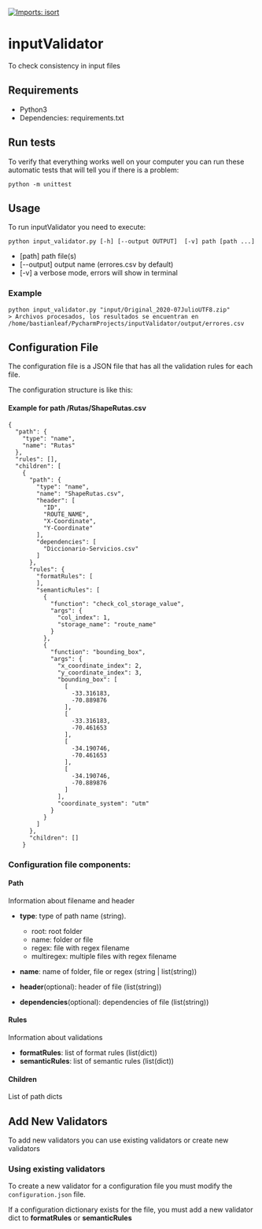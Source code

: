 [![Imports: isort](https://img.shields.io/badge/%20imports-isort-%231674b1?style=flat&labelColor=ef8336)](https://pycqa.github.io/isort/)
# inputValidator

To check consistency in input files

## Requirements

- Python3
- Dependencies: requirements.txt

## Run tests
To verify that everything works well on your computer you can run these automatic tests that will tell you if there is a problem:

    python -m unittest

## Usage
To run inputValidator you need to execute:

    python input_validator.py [-h] [--output OUTPUT]  [-v] path [path ...]

- [path] path file(s)
- [--output]  output name (errores.csv by default)
- [-v] a verbose mode, errors will show in terminal

### Example
    python input_validator.py "input/Original_2020-07JulioUTF8.zip"
    > Archivos procesados, los resultados se encuentran en /home/bastianleaf/PycharmProjects/inputValidator/output/errores.csv
## Configuration File

The configuration file is a JSON file that has all the validation rules for each file.

The configuration structure is like this:

#### Example for path /Rutas/ShapeRutas.csv
    {
      "path": {
        "type": "name",
        "name": "Rutas"
      },
      "rules": [],
      "children": [
        {
          "path": {
            "type": "name",
            "name": "ShapeRutas.csv",
            "header": [
              "ID",
              "ROUTE_NAME",
              "X-Coordinate",
              "Y-Coordinate"
            ],
            "dependencies": [
              "Diccionario-Servicios.csv"
            ]
          },
          "rules": {
            "formatRules": [
            ],
            "semanticRules": [
              {
                "function": "check_col_storage_value",
                "args": {
                  "col_index": 1,
                  "storage_name": "route_name"
                }
              },
              {
                "function": "bounding_box",
                "args": {
                  "x_coordinate_index": 2,
                  "y_coordinate_index": 3,
                  "bounding_box": [
                    [
                      -33.316183,
                      -70.889876
                    ],
                    [
                      -33.316183,
                      -70.461653
                    ],
                    [
                      -34.190746,
                      -70.461653
                    ],
                    [
                      -34.190746,
                      -70.889876
                    ]
                  ],
                  "coordinate_system": "utm"
                }
              }
            ]
          },
          "children": []
        }

### Configuration file components:

#### Path
Information about filename and header
 
* **type**: type of path name (string). 
    * root: root folder
    * name: folder or file
    * regex: file with regex filename
    * multiregex: multiple files with regex filename
    
* **name**: name of folder, file or regex (string | list(string))
* **header**(optional): header of file (list(string))
* **dependencies**(optional): dependencies of file (list(string))

#### Rules
Information about validations
* **formatRules**: list of format rules (list(dict))
* **semanticRules**: list of semantic rules (list(dict))

#### Children

List of path dicts

    

## Add New Validators

To add new validators you can use existing validators or create new validators
### Using existing validators
To create a new validator for a configuration file you must modify the `configuration.json` file.

If a configuration dictionary exists for the file, you must add a new validator dict to **formatRules** or **semanticRules**  